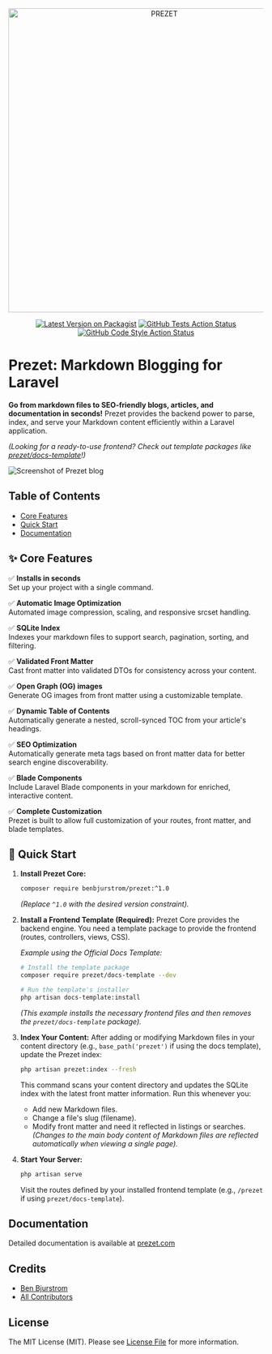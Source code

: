 <div align="center">
    <img src="https://prezet.com/ogimage.png" width="600" alt="PREZET">
</div>

<p align="center">
<a href="https://packagist.org/packages/benbjurstrom/prezet"><img src="https://img.shields.io/packagist/v/benbjurstrom/prezet.svg?style=flat-square" alt="Latest Version on Packagist"></a>
<a href="https://github.com/benbjurstrom/prezet/actions?query=workflow%3Arun-tests+branch%3Amain"><img src="https://img.shields.io/github/actions/workflow/status/benbjurstrom/prezet/run-tests.yml?branch=main&label=tests&style=flat-square" alt="GitHub Tests Action Status"></a>
<a href="https://github.com/benbjurstrom/prezet/actions?query=workflow%3A"Fix+PHP+code+style+issues"+branch%3Amain"><img src="https://img.shields.io/github/actions/workflow/status/benbjurstrom/prezet/fix-php-code-style-issues.yml?branch=main&label=code%20style&style=flat-square" alt="GitHub Code Style Action Status"></a>
</p>

# Prezet: Markdown Blogging for Laravel

**Go from markdown files to SEO-friendly blogs, articles, and documentation in seconds!** Prezet provides the backend power to parse, index, and serve your Markdown content efficiently within a Laravel application.

*(Looking for a ready-to-use frontend? Check out template packages like [prezet/docs-template](https://github.com/prezet/docs-template)!)*

<picture>
  <source media="(prefers-color-scheme: dark)" srcset="https://raw.githubusercontent.com/benbjurstrom/prezet/main/art/screenshot-dark.png">
  <source media="(prefers-color-scheme: light)" srcset="https://raw.githubusercontent.com/benbjurstrom/prezet/main/art/screenshot-light.png">
  <img alt="Screenshot of Prezet blog" src="https://raw.githubusercontent.com/benbjurstrom/prezet/main/art/screenshot-light.png">
</picture>

## Table of Contents

*   [Core Features](#-core-features)
*   [Quick Start](#-quick-start)
*   [Documentation](#-documentation)

## ✨ Core Features

✅ **Installs in seconds**<br>Set up your project with a single command.

✅ **Automatic Image Optimization**<br>Automated image compression, scaling, and responsive srcset handling.

✅ **SQLite Index**<br>Indexes your markdown files to support search, pagination, sorting, and filtering.

✅ **Validated Front Matter**<br>Cast front matter into validated DTOs for consistency across your content.

✅ **Open Graph (OG) images**<br>Generate OG images from front matter using a customizable template.

✅ **Dynamic Table of Contents**<br>Automatically generate a nested, scroll-synced TOC from your article's headings.

✅ **SEO Optimization**<br>Automatically generate meta tags based on front matter data for better search engine discoverability.

✅ **Blade Components**<br>Include Laravel Blade components in your markdown for enriched, interactive content.

✅ **Complete Customization**<br>Prezet is built to allow full customization of your routes, front matter, and blade templates.

## 🚀 Quick Start

1.  **Install Prezet Core:**
    ```bash
    composer require benbjurstrom/prezet:^1.0
    ```
    *(Replace `^1.0` with the desired version constraint).*

2.  **Install a Frontend Template (Required):**
    Prezet Core provides the backend engine. You need a template package to provide the frontend (routes, controllers, views, CSS).

    *Example using the Official Docs Template:*
    ```bash
    # Install the template package
    composer require prezet/docs-template --dev

    # Run the template's installer
    php artisan docs-template:install
    ```
    *(This example installs the necessary frontend files and then removes the `prezet/docs-template` package).*

3.  **Index Your Content:**
    After adding or modifying Markdown files in your content directory (e.g., `base_path('prezet')` if using the docs template), update the Prezet index:
    ```bash
    php artisan prezet:index --fresh
    ```
    This command scans your content directory and updates the SQLite index with the latest front matter information. Run this whenever you:
    *   Add new Markdown files.
    *   Change a file's slug (filename).
    *   Modify front matter and need it reflected in listings or searches.
        *(Changes to the main body content of Markdown files are reflected automatically when viewing a single page).*

4.  **Start Your Server:**
    ```bash
    php artisan serve
    ```
    Visit the routes defined by your installed frontend template (e.g., `/prezet` if using `prezet/docs-template`).

## Documentation

Detailed documentation is available at [prezet.com](https://prezet.com)

## Credits

*   [Ben Bjurstrom](https://github.com/benbjurstrom)
*   [All Contributors](../../contributors)

## License

The MIT License (MIT). Please see [License File](LICENSE.md) for more information.
